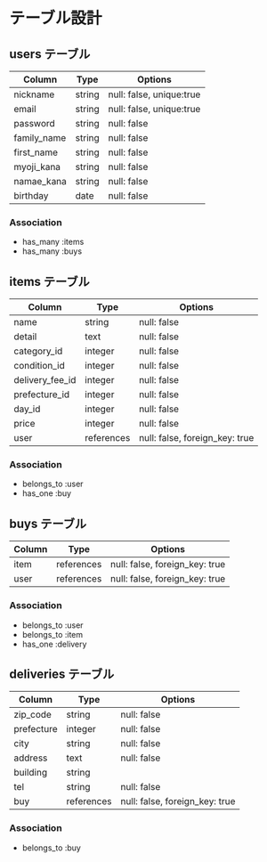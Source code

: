 # テーブル設計

## users テーブル

| Column      | Type   | Options                  |
| ----------- | ------ | ------------------------ |
| nickname    | string | null: false, unique:true |
| email       | string | null: false, unique:true |
| password    | string | null: false              |
| family_name | string | null: false              |
| first_name  | string | null: false              |
| myoji_kana  | string | null: false              |
| namae_kana  | string | null: false              |
| birthday    | date   | null: false              |

### Association

- has_many :items
- has_many :buys

## items テーブル

| Column          | Type       | Options                        |
| --------------- | ---------- | ------------------------------ |
| name            | string     | null: false                    |
| detail          | text       | null: false                    |
| category_id     | integer    | null: false                    |
| condition_id    | integer    | null: false                    |
| delivery_fee_id | integer    | null: false                    |
| prefecture_id   | integer    | null: false                    |
| day_id          | integer    | null: false                    |
| price           | integer    | null: false                    |
| user            | references | null: false, foreign_key: true |

### Association

- belongs_to :user
- has_one :buy

## buys テーブル

| Column | Type       | Options                        |
| ------ | ---------- | ------------------------------ |
| item   | references | null: false, foreign_key: true |
| user   | references | null: false, foreign_key: true |

### Association

- belongs_to :user
- belongs_to :item
- has_one :delivery

## deliveries テーブル

| Column     | Type       | Options                        |
| ---------- | ---------- | ------------------------------ |
| zip_code   | string     | null: false                    |
| prefecture | integer    | null: false                    |
| city       | string     | null: false                    |
| address    | text       | null: false                    |
| building   | string     |                                |
| tel        | string     | null: false                    |
| buy        | references | null: false, foreign_key: true |

### Association

- belongs_to :buy